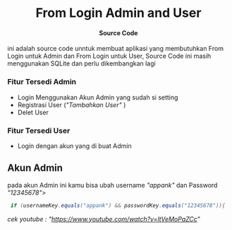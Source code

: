 <h1 align="center">From Login Admin and User</h1>
<h4 align="center">Source Code</h4>

ini adalah source code unntuk membuat aplikasi yang membutuhkan From Login untuk Admin dan From Login untuk User, Source Code ini masih menggunakan SQLite dan perlu dikembangkan lagi

### Fitur Tersedi Admin
   - Login Menggunakan Akun Admin yang sudah si setting
   - Registrasi User (<i>"Tambahkan User" </i>)
   - Delet User 

### Fitur Tersedi User
   - Login dengan akun yang di buat Admin
## Akun Admin
pada akun Admin ini kamu bisa ubah username <i>"appank"</i> dan Password <i>"12345678"> 

```MainActivity.java
 if (usernameKey.equals("appank") && passwordKey.equals("12345678")){
```
 <i>cek youtube : "<a>https://www.youtube.com/watch?v=ltVeMoPaZCc</a>"</i> 

